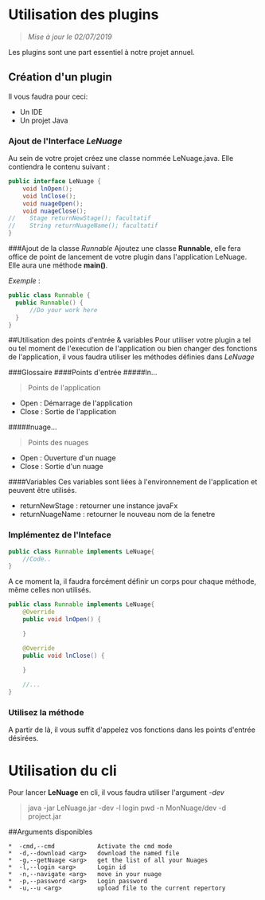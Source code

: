 # Utilisation des plugins
>*Mise à jour le 02/07/2019*

Les plugins sont une part essentiel à notre projet annuel.

## Création d'un plugin
Il vous faudra pour ceci:
- Un IDE
- Un projet Java

### Ajout de l'Interface *LeNuage*
Au sein de votre projet créez une classe nommée LeNuage.java.
Elle contiendra le  contenu suivant :
```java
public interface LeNuage {
    void lnOpen();
    void lnClose();
    void nuageOpen();
    void nuageClose();
//    Stage returnNewStage(); facultatif
//    String returnNuageName(); facultatif
}

```

###Ajout de la classe *Runnable*
Ajoutez une classe **Runnable**, 
elle fera office de point de lancement de votre plugin dans l'application LeNuage.
Elle aura  une méthode **main()**.

*Exemple* :
```java
public class Runnable {
  public Runnable() {
      //Do your work here
  }
}
```

##Utilisation des points d'entrée & variables
Pour utiliser votre plugin a tel ou tel moment de l'execution de l'application ou bien changer des fonctions de l'application, 
il vous faudra utiliser les méthodes définies dans *LeNuage*

###Glossaire
####Points d'entrée
#####ln...
>Points de l'application
- Open : Démarrage de l'application
- Close : Sortie de l'application

#####nuage...
>Points des nuages
- Open : Ouverture d'un nuage
- Close : Sortie d'un nuage

####Variables
Ces variables sont liées à l'environnement de l'application et peuvent être utilisés.
- returnNewStage : retourner une instance javaFx
- returnNuageName : retourner le nouveau nom de la fenetre

### Implémentez de l'Inteface
````java
public class Runnable implements LeNuage{
    //Code..
}
````
A ce moment la,  il faudra forcément définir un corps pour chaque méthode, même celles non utilisés.
````java
public class Runnable implements LeNuage{
    @Override
    public void lnOpen() {

    }

    @Override
    public void lnClose() {

    }
    
    //...
}
````

### Utilisez la méthode
A partir de là, il vous suffit d'appelez vos fonctions dans les points d'entrée désirées.


# Utilisation du cli
Pour lancer **LeNuage** en cli, il vous faudra utiliser l'argument *-dev*
> java -jar LeNuage.jar -dev -l login pwd -n MonNuage/dev -d project.jar

##Arguments disponibles
````
*  -cmd,--cmd            Activate the cmd mode
*  -d,--download <arg>   download the named file
*  -g,--getNuage <arg>   get the list of all your Nuages
*  -l,--login <arg>      Login id
*  -n,--navigate <arg>   move in your nuage
*  -p,--password <arg>   Login password
*  -u,--u <arg>          upload file to the current repertory
````